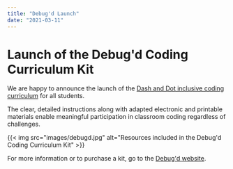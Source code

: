 ```yaml
---
title: "Debug'd Launch"
date: "2021-03-11"
---
```


# Launch of the Debug'd Coding Curriculum Kit

We are happy to announce the launch of the [Dash and Dot inclusive coding curriculum](https://www.bridges-canada.com/pages/debugd-coding-curriculum) for all students.

The clear, detailed instructions along with adapted electronic and printable materials enable meaningful participation in classroom coding regardless of challenges.

{{< img src="images/debugd.jpg" alt="Resources included in the Debug'd Coding Curriculum Kit" >}}

For more information or to purchase a kit, go to the [Debug'd website](https://www.bridges-canada.com/pages/debugd-coding-curriculum).
